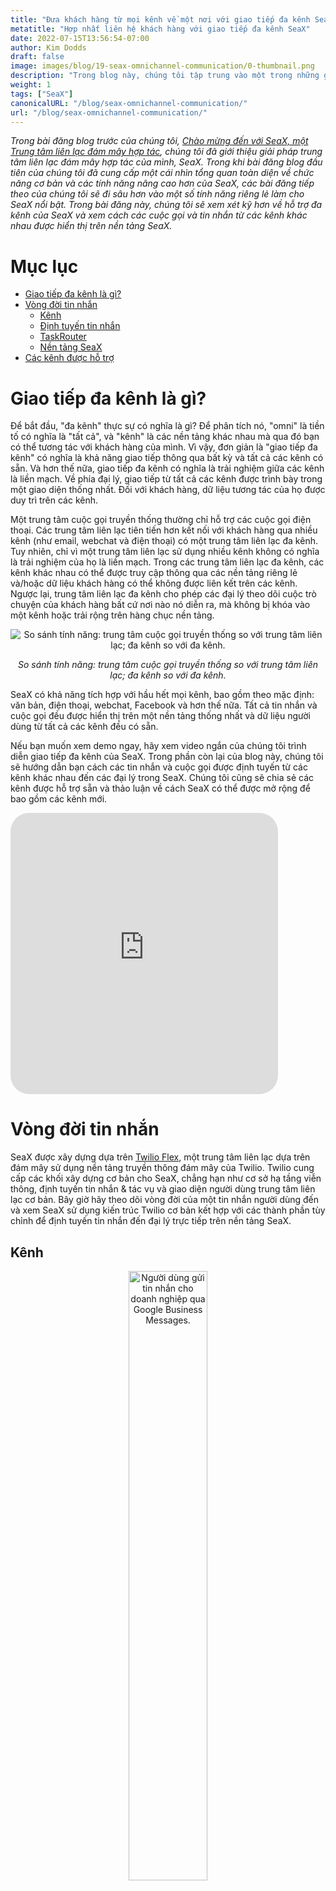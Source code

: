 ```yaml
---
title: "Đưa khách hàng từ mọi kênh về một nơi với giao tiếp đa kênh SeaX"
metatitle: "Hợp nhất liên hệ khách hàng với giao tiếp đa kênh SeaX"
date: 2022-07-15T13:56:54-07:00
author: Kim Dodds 
draft: false
image: images/blog/19-seax-omnichannel-communication/0-thumbnail.png
description: "Trong blog này, chúng tôi tập trung vào một trong những giao tiếp đa kênh của SeaX, cho phép các tin nhắn của người dùng từ bất kỳ kênh nào được hiển thị trên nền tảng SeaX."
weight: 1
tags: ["SeaX"]
canonicalURL: "/blog/seax-omnichannel-communication/"
url: "/blog/seax-omnichannel-communication/"
---
```


*Trong bài đăng blog trước của chúng tôi, [Chào mừng đến với SeaX, một Trung tâm liên lạc đám mây hợp tác](https://seasalt.ai/blog/18-seax-collaborative-cloud-contact-center-introduction/), chúng tôi đã giới thiệu giải pháp trung tâm liên lạc đám mây hợp tác của mình, SeaX. Trong khi bài đăng blog đầu tiên của chúng tôi đã cung cấp một cái nhìn tổng quan toàn diện về chức năng cơ bản và các tính năng nâng cao hơn của SeaX, các bài đăng tiếp theo của chúng tôi sẽ đi sâu hơn vào một số tính năng riêng lẻ làm cho SeaX nổi bật. Trong bài đăng này, chúng tôi sẽ xem xét kỹ hơn về hỗ trợ đa kênh của SeaX và xem cách các cuộc gọi và tin nhắn từ các kênh khác nhau được hiển thị trên nền tảng SeaX.*

# Mục lục
- [Giao tiếp đa kênh là gì?](#what-is-omnichannel-communication)
- [Vòng đời tin nhắn](#message-lifecycle)
    - [Kênh](#channel)
    - [Định tuyến tin nhắn](#message-routing)
    - [TaskRouter](#taskrouter)
    - [Nền tảng SeaX](#seax-platform)
- [Các kênh được hỗ trợ](#supported-channels)

# Giao tiếp đa kênh là gì?

Để bắt đầu, "đa kênh" thực sự có nghĩa là gì? Để phân tích nó, "omni" là tiền tố có nghĩa là "tất cả", và "kênh" là các nền tảng khác nhau mà qua đó bạn có thể tương tác với khách hàng của mình. Vì vậy, đơn giản là "giao tiếp đa kênh" có nghĩa là khả năng giao tiếp thông qua bất kỳ và tất cả các kênh có sẵn. Và hơn thế nữa, giao tiếp đa kênh có nghĩa là trải nghiệm giữa các kênh là liền mạch. Về phía đại lý, giao tiếp từ tất cả các kênh được trình bày trong một giao diện thống nhất. Đối với khách hàng, dữ liệu tương tác của họ được duy trì trên các kênh.

Một trung tâm cuộc gọi truyền thống thường chỉ hỗ trợ các cuộc gọi điện thoại. Các trung tâm liên lạc tiên tiến hơn kết nối với khách hàng qua nhiều kênh (như email, webchat và điện thoại) có một trung tâm liên lạc đa kênh. Tuy nhiên, chỉ vì một trung tâm liên lạc sử dụng nhiều kênh không có nghĩa là trải nghiệm của họ là liền mạch. Trong các trung tâm liên lạc đa kênh, các kênh khác nhau có thể được truy cập thông qua các nền tảng riêng lẻ và/hoặc dữ liệu khách hàng có thể không được liên kết trên các kênh. Ngược lại, trung tâm liên lạc đa kênh cho phép các đại lý theo dõi cuộc trò chuyện của khách hàng bất cứ nơi nào nó diễn ra, mà không bị khóa vào một kênh hoặc trải rộng trên hàng chục nền tảng.

<center>
<img src="/images/blog/19-seax-omnichannel-communication/1-contact-center-comparison.png" alt="So sánh tính năng: trung tâm cuộc gọi truyền thống so với trung tâm liên lạc; đa kênh so với đa kênh."/>

*So sánh tính năng: trung tâm cuộc gọi truyền thống so với trung tâm liên lạc; đa kênh so với đa kênh.*
</center>

SeaX có khả năng tích hợp với hầu hết mọi kênh, bao gồm theo mặc định: văn bản, điện thoại, webchat, Facebook và hơn thế nữa. Tất cả tin nhắn và cuộc gọi đều được hiển thị trên một nền tảng thống nhất và dữ liệu người dùng từ tất cả các kênh đều có sẵn.

Nếu bạn muốn xem demo ngay, hãy xem video ngắn của chúng tôi trình diễn giao tiếp đa kênh của SeaX. Trong phần còn lại của blog này, chúng tôi sẽ hướng dẫn bạn cách các tin nhắn và cuộc gọi được định tuyến từ các kênh khác nhau đến các đại lý trong SeaX. Chúng tôi cũng sẽ chia sẻ các kênh được hỗ trợ sẵn và thảo luận về cách SeaX có thể được mở rộng để bao gồm các kênh mới.

<iframe width="85%" height="450px" src="https://www.youtube.com/embed/usb-RK7sHlA" title="Trình phát video YouTube" frameborder="0" allow="accelerometer; autoplay; clipboard-write; encrypted-media; gyroscope; picture-in-picture" allowfullscreen style="border-radius: 30px;"></iframe>

# Vòng đời tin nhắn

SeaX được xây dựng dựa trên [Twilio Flex](https://www.twilio.com/flex), một trung tâm liên lạc dựa trên đám mây sử dụng nền tảng truyền thông đám mây của Twilio. Twilio cung cấp các khối xây dựng cơ bản cho SeaX, chẳng hạn như cơ sở hạ tầng viễn thông, định tuyến tin nhắn & tác vụ và giao diện người dùng trung tâm liên lạc cơ bản. Bây giờ hãy theo dõi vòng đời của một tin nhắn người dùng đến và xem SeaX sử dụng kiến trúc Twilio cơ bản kết hợp với các thành phần tùy chỉnh để định tuyến tin nhắn đến đại lý trực tiếp trên nền tảng SeaX.

## Kênh

<center>
<img src="/images/blog/19-seax-omnichannel-communication/2-example-message.jpg" alt="Người dùng gửi tin nhắn cho doanh nghiệp qua Google Business Messages.", style="width:50%"/>

*Gửi tin nhắn cho doanh nghiệp qua Google Business Messages.*
</center>

Hành trình của một tin nhắn bắt đầu khi người dùng viết tin nhắn và gửi nó trên một nền tảng được hỗ trợ. Ví dụ trên cho thấy ai đó đang gửi tin nhắn đến chatbot Seasalt.ai trên Google Business Messages. Google Business Messages không được Twilio hỗ trợ mặc định, vì vậy chúng tôi sử dụng một trình kết nối kênh tùy chỉnh được phát triển bởi Seasalt.ai để kết nối nền tảng Google với Twilio và SeaX.

Khi tin nhắn được gửi, nó sẽ được trình kết nối tùy chỉnh gửi đến API nhắn tin của Twilio. Tại thời điểm này, Twilio tạo một ngữ cảnh hội thoại mới cho người dùng và chuẩn bị định tuyến tin nhắn.

## Định tuyến tin nhắn

<center>
<img src="/images/blog/19-seax-omnichannel-communication/3-studio-flow.png" alt="Một Studio Flow đơn giản định tuyến tin nhắn đến chatbot hoặc đại lý trực tiếp."/>

*Một Studio Flow đơn giản định tuyến tin nhắn đến chatbot hoặc đại lý trực tiếp.*
</center>

Khi tin nhắn đã được Twilio nhận, nó cần được định tuyến đến đúng nơi. Với mục đích này, chúng tôi sử dụng [Twilio Studio Flows](https://www.twilio.com/studio) để xác định xem có nên cung cấp phản hồi tự động, chuyển tiếp tin nhắn đến chatbot, kết nối người dùng với đại lý trực tiếp hay thực hiện một hành động nào đó khác.

Trong ví dụ đơn giản được cung cấp ở trên, tất cả các tin nhắn đến sẽ được chuyển tiếp đến một chatbot trừ khi chúng chứa các từ "đại lý trực tiếp", trong trường hợp đó người dùng sẽ được chuyển đến một đại lý trực tiếp trên nền tảng SeaX.

## TaskRouter

<center>
<img src="/images/blog/19-seax-omnichannel-communication/4-taskrouter.png" alt="Sơ đồ kiến trúc TaskRouter."/>

*Sơ đồ kiến trúc TaskRouter. [Nguồn](https://twilio-cms-prod.s3.amazonaws.com/images/taskrouter-diagram.width-800.png).*
</center>

Khi một tin nhắn được chuyển đến SeaX, bước tiếp theo là quyết định đại lý nào sẽ nhận nó. [Twilio’s TaskRouter](https://www.twilio.com/taskrouter) phân phối các tác vụ như tin nhắn và cuộc gọi điện thoại đến các đại lý trong SeaX có thể xử lý chúng tốt nhất. Mỗi đại lý trong SeaX có thể được gán các kỹ năng như ngôn ngữ họ nói, bộ phận họ làm việc, liệu họ có nên xử lý khách hàng VIP, v.v. TaskRouter sẽ kiểm tra thông tin đã biết về người dùng và tin nhắn, sau đó chọn nhân viên phù hợp nhất để xử lý vấn đề. Luồng Studio từ bước trước có thể được tùy chỉnh để lấy thêm thông tin (chẳng hạn như ngôn ngữ ưu tiên) và thông tin khách hàng có thể được duy trì trên các cuộc trò chuyện và kênh để đảm bảo trải nghiệm của họ là liền mạch.

## Nền tảng SeaX

<center>
<img src="/images/blog/19-seax-omnichannel-communication/5-seax-incoming-messages.png" alt="Các cuộc gọi và tin nhắn đến được hiển thị trên nền tảng SeaX.", style="width:50%"/>

*Các cuộc gọi và tin nhắn đến được hiển thị trên nền tảng SeaX.*
</center>

Cuối cùng, tin nhắn đến sẽ được hiển thị cho đại lý thích hợp trên nền tảng SeaX. Các đại lý có thể xử lý nhiều tác vụ từ nhiều kênh cùng một lúc. Trong hình trên, một đại lý có cuộc gọi đến, tin nhắn Facebook và tin nhắn webchat. Đại lý có thể chấp nhận tác vụ hoặc từ chối để nó được chuyển đến đại lý tiếp theo có sẵn.

# Các kênh được hỗ trợ

Hy vọng bây giờ đã rõ hơn về giao tiếp đa kênh là gì và cách nó nâng cao trải nghiệm người dùng và đại lý. Câu hỏi cuối cùng là: những kênh nào thực sự được hỗ trợ sẵn?

<center>
<img src="/images/blog/19-seax-omnichannel-communication/6-channel-comparison.png" alt="So sánh kênh được hỗ trợ giữa trung tâm cuộc gọi truyền thống, Twilio Flex cơ bản và SeaX."/>

*So sánh kênh được hỗ trợ giữa trung tâm cuộc gọi truyền thống, Twilio Flex cơ bản và SeaX.*
</center>

Như đã đề cập trước đây, một trung tâm cuộc gọi truyền thống thường chỉ hỗ trợ các cuộc gọi điện thoại. Các công ty vẫn có thể tương tác với khách hàng trên mạng xã hội hoặc qua email, nhưng những tin nhắn này không được tích hợp vào một nền tảng thống nhất.

Twilio Flex, mặt khác, đặt nền tảng cho một trung tâm liên lạc đa kênh tuyệt vời. Tuy nhiên, nó có ít kênh có sẵn ngay lập tức. Ngoài các cuộc gọi điện thoại và tin nhắn văn bản, họ còn có hỗ trợ beta cho Facebook, WhatsApp và email.

SeaX được xây dựng trên Flex để thêm hỗ trợ tích hợp cho một số kênh được yêu cầu phổ biến nhất: chẳng hạn như Google Business Messages, Discord, Line và Instagram. Ngoài ra, Seasalt.ai luôn làm việc với khách hàng để đưa các kênh mới vào dòng sản phẩm SeaX. SeaX có khả năng tùy chỉnh cao và dễ dàng mở rộng - nghĩa là chúng tôi có thể làm việc với công ty của bạn để tích hợp bất kỳ kênh nào bạn muốn nhất.

Cảm ơn bạn đã dành thời gian đọc về cách trung tâm liên lạc đám mây SeaX sử dụng giao tiếp đa kênh để cung cấp trải nghiệm khách hàng và đại lý liền mạch. Vui lòng theo dõi bài đăng blog tiếp theo của chúng tôi, bài viết sẽ khám phá ý nghĩa của việc trở thành một "trung tâm liên lạc phân tán". Nếu bạn muốn tìm hiểu thêm ngay lập tức, hãy điền vào [biểu mẫu Đặt lịch demo](https://meetings.hubspot.com/seasalt-ai/seasalt-meeting) của chúng tôi để có cái nhìn đầu tiên về nền tảng SeaX.
